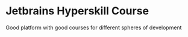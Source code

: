 # Jetbrains Hyperskill Course

Good platform with good courses for different spheres of development
